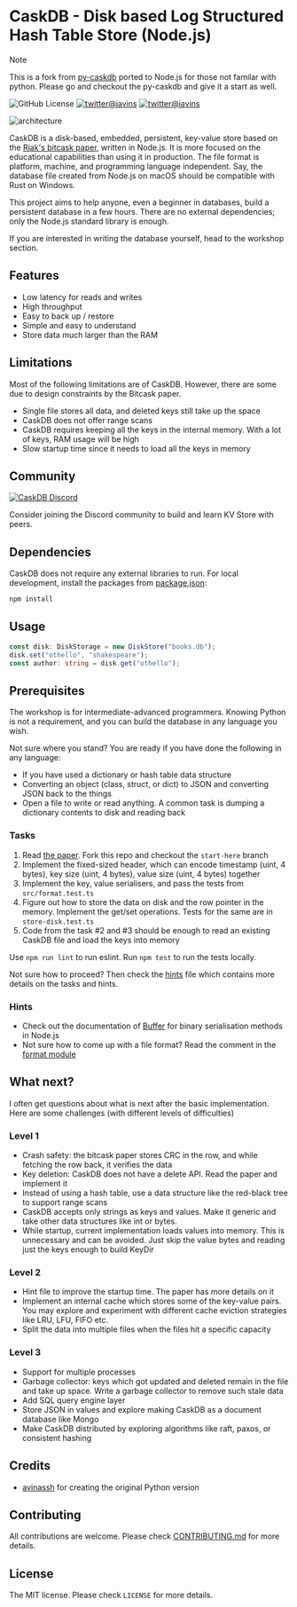# CaskDB - Disk based Log Structured Hash Table Store (Node.js)

> [!NOTE]
> This is a fork from [py-caskdb](https://github.com/avinassh/py-caskdb) ported to Node.js for those not familar with python.
> Please go and checkout the py-caskdb and give it a start as well.

![GitHub License](https://img.shields.io/github/license/JayJamieson/node-caskdb)
[![twitter@iavins](https://img.shields.io/twitter/follow/iavins?style=social)](https://twitter.com/iavins)
[![twitter@iavins](https://img.shields.io/twitter/follow/_JayTheDev?style=social)](https://twitter.com/_JayTheDev)

![architecture](https://user-images.githubusercontent.com/640792/167299554-0fc44510-d500-4347-b680-258e224646fa.png)

CaskDB is a disk-based, embedded, persistent, key-value store based on the [Riak's bitcask paper](https://riak.com/assets/bitcask-intro.pdf), written in Node.js. It is more focused on the educational capabilities than using it in production. The file format is platform, machine, and programming language independent. Say, the database file created from Node.js on macOS should be compatible with Rust on Windows.

This project aims to help anyone, even a beginner in databases, build a persistent database in a few hours. There are no external dependencies; only the Node.js standard library is enough.

If you are interested in writing the database yourself, head to the workshop section.

## Features

- Low latency for reads and writes
- High throughput
- Easy to back up / restore
- Simple and easy to understand
- Store data much larger than the RAM

## Limitations

Most of the following limitations are of CaskDB. However, there are some due to design constraints by the Bitcask paper.

- Single file stores all data, and deleted keys still take up the space
- CaskDB does not offer range scans
- CaskDB requires keeping all the keys in the internal memory. With a lot of keys, RAM usage will be high
- Slow startup time since it needs to load all the keys in memory

## Community

[![CaskDB Discord](https://img.shields.io/discord/851000331721900053)](https://discord.gg/HzthUYkrPp)

Consider joining the Discord community to build and learn KV Store with peers.

## Dependencies

CaskDB does not require any external libraries to run. For local development, install the packages from [package.json](package.json):

`npm install`

## Usage

```ts
const disk: DiskStorage = new DiskStore("books.db");
disk.set("othello", "shakespeare");
const author: string = disk.get("othello");
```

## Prerequisites

The workshop is for intermediate-advanced programmers. Knowing Python is not a requirement, and you can build the database in any language you wish.

Not sure where you stand? You are ready if you have done the following in any language:

- If you have used a dictionary or hash table data structure
- Converting an object (class, struct, or dict) to JSON and converting JSON back to the things
- Open a file to write or read anything. A common task is dumping a dictionary contents to disk and reading back

### Tasks

1. Read [the paper](https://riak.com/assets/bitcask-intro.pdf). Fork this repo and checkout the `start-here` branch
2. Implement the fixed-sized header, which can encode timestamp (uint, 4 bytes), key size (uint, 4 bytes), value size (uint, 4 bytes) together
3. Implement the key, value serialisers, and pass the tests from `src/format.test.ts`
4. Figure out how to store the data on disk and the row pointer in the memory. Implement the get/set operations. Tests for the same are in `store-disk.test.ts`
5. Code from the task #2 and #3 should be enough to read an existing CaskDB file and load the keys into memory

Use `npm run lint` to run eslint. Run `npm test` to run the tests locally.

Not sure how to proceed? Then check the [hints](hints.md) file which contains more details on the tasks and hints.

### Hints

- Check out the documentation of [Buffer](https://nodejs.org/api/buffer.html) for binary serialisation methods in Node.js
- Not sure how to come up with a file format? Read the comment in the [format module](format.ts)

## What next?

I often get questions about what is next after the basic implementation. Here are some challenges (with different levels of difficulties)

### Level 1

- Crash safety: the bitcask paper stores CRC in the row, and while fetching the row back, it verifies the data
- Key deletion: CaskDB does not have a delete API. Read the paper and implement it
- Instead of using a hash table, use a data structure like the red-black tree to support range scans
- CaskDB accepts only strings as keys and values. Make it generic and take other data structures like int or bytes.
- While startup, current implementation loads values into memory. This is unnecessary and can be avoided. Just skip the value bytes and reading just the keys enough to build KeyDir

### Level 2

- Hint file to improve the startup time. The paper has more details on it
- Implement an internal cache which stores some of the key-value pairs. You may explore and experiment with different cache eviction strategies like LRU, LFU, FIFO etc.
- Split the data into multiple files when the files hit a specific capacity

### Level 3

- Support for multiple processes
- Garbage collector: keys which got updated and deleted remain in the file and take up space. Write a garbage collector to remove such stale data
- Add SQL query engine layer
- Store JSON in values and explore making CaskDB as a document database like Mongo
- Make CaskDB distributed by exploring algorithms like raft, paxos, or consistent hashing

## Credits

- [avinassh](https://github.com/avinassh) for creating the original Python version

## Contributing

All contributions are welcome. Please check [CONTRIBUTING.md](CONTRIBUTING.md) for more details.

## License

The MIT license. Please check `LICENSE` for more details.
